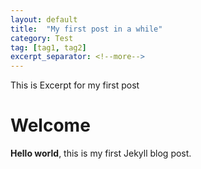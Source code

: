 ```yaml
---
layout: default
title:  "My first post in a while"
category: Test
tag: [tag1, tag2]
excerpt_separator: <!--more-->
---
```


This is Excerpt for my first post
<!--more-->

# Welcome

**Hello world**, this is my first Jekyll blog post.

